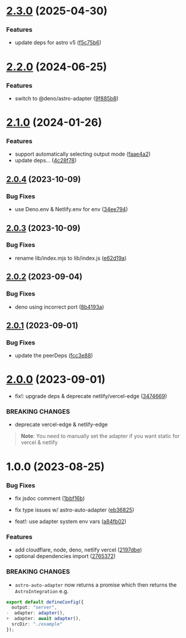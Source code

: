 # [2.3.0](https://github.com/okikio/astro-auto-adapter/compare/v2.2.0...v2.3.0) (2025-04-30)


### Features

* update deps for astro v5 ([f5c75b6](https://github.com/okikio/astro-auto-adapter/commit/f5c75b6d205f3713a4b9d12610f597f9304012db))

# [2.2.0](https://github.com/okikio/astro-auto-adapter/compare/v2.1.0...v2.2.0) (2024-06-25)


### Features

* switch to @deno/astro-adapter ([9f885b8](https://github.com/okikio/astro-auto-adapter/commit/9f885b8bdd2de2a4a2e9f482e270e8b172f6155b))

# [2.1.0](https://github.com/okikio/astro-auto-adapter/compare/v2.0.4...v2.1.0) (2024-01-26)


### Features

* support automatically selecting output mode ([faae4a2](https://github.com/okikio/astro-auto-adapter/commit/faae4a2515646ca6dd50cb3e773a3d5fed36241d))
* update deps... ([4c28f78](https://github.com/okikio/astro-auto-adapter/commit/4c28f786c5797e11cb5365d90c0a4adfedf937bc))

## [2.0.4](https://github.com/okikio/astro-auto-adapter/compare/v2.0.3...v2.0.4) (2023-10-09)


### Bug Fixes

* use Deno.env & Netlify.env for env ([34ee794](https://github.com/okikio/astro-auto-adapter/commit/34ee7940a8de66bae8a02f42fdd06293fb17cab5))

## [2.0.3](https://github.com/okikio/astro-auto-adapter/compare/v2.0.2...v2.0.3) (2023-10-09)


### Bug Fixes

* rename lib/index.mjs to lib/index.js ([e62d19a](https://github.com/okikio/astro-auto-adapter/commit/e62d19ae77aa6eb57b571d57aa074a81d70509d6))

## [2.0.2](https://github.com/okikio/astro-auto-adapter/compare/v2.0.1...v2.0.2) (2023-09-04)


### Bug Fixes

* deno using incorrect port ([8b4193a](https://github.com/okikio/astro-auto-adapter/commit/8b4193aaa859ae948e381c1a4e9110ab7eb8ef91))

## [2.0.1](https://github.com/okikio/astro-auto-adapter/compare/v2.0.0...v2.0.1) (2023-09-01)


### Bug Fixes

* update the peerDeps ([fcc3e88](https://github.com/okikio/astro-auto-adapter/commit/fcc3e88f4de55a7d132ccf071262f765d20b41e0))

# [2.0.0](https://github.com/okikio/astro-auto-adapter/compare/v1.0.0...v2.0.0) (2023-09-01)


* fix!: upgrade deps & deprecate netlify/vercel-edge ([3474669](https://github.com/okikio/astro-auto-adapter/commit/3474669535879b5bfd397e756dd659e3d394958b))


### BREAKING CHANGES

* deprecate vercel-edge & netlify-edge
> **Note**: You need to manually set the adapter if you want static for vercel & netlify

# 1.0.0 (2023-08-25)


### Bug Fixes

* fix jsdoc comment ([1bbf16b](https://github.com/okikio/astro-auto-adapter/commit/1bbf16b8c333d91cd4bdfde0b5701e3fa0a1e782))
* fix type issues w/ astro-auto-adapter ([eb36825](https://github.com/okikio/astro-auto-adapter/commit/eb368253e66dbb6a1f7a78574c89351ea2c90423))


* feat!: use adapter system env vars ([a84fb02](https://github.com/okikio/astro-auto-adapter/commit/a84fb0218188c3c071c22235b93049ff9d20a157))


### Features

* add cloudflare, node, deno, netlify vercel ([2197dbe](https://github.com/okikio/astro-auto-adapter/commit/2197dbe76f3b9e4bdd2a0c5627e67648ca394026))
* optional dependencies import ([2765372](https://github.com/okikio/astro-auto-adapter/commit/2765372707dde5fd0775f9a3652fef973bb9bc86))


### BREAKING CHANGES

* `astro-auto-adapter` now returns a promise which then returns the `AstroIntegration` e.g.

```ts
export default defineConfig({
  output: "server",
-  adapter: adapter(),
+  adapter: await adapter(),
  srcDir: "./example"
});
```
